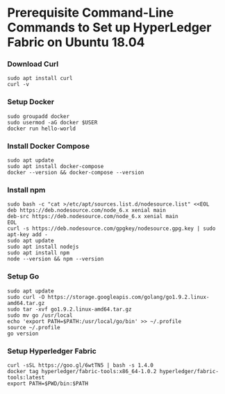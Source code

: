 # Prerequisite Command-Line Commands to Set up HyperLedger Fabric on Ubuntu 18.04


### Download Curl
```
sudo apt install curl
curl -v
```

### Setup Docker 
```
sudo groupadd docker
sudo usermod -aG docker $USER
docker run hello-world
```

### Install Docker Compose
```
sudo apt update
sudo apt install docker-compose
docker --version && docker-compose --version
```

### Install npm 
```
sudo bash -c "cat >/etc/apt/sources.list.d/nodesource.list" <<EOL
deb https://deb.nodesource.com/node_6.x xenial main
deb-src https://deb.nodesource.com/node_6.x xenial main
EOL
curl -s https://deb.nodesource.com/gpgkey/nodesource.gpg.key | sudo apt-key add -
sudo apt update
sudo apt install nodejs
sudo apt install npm
node --version && npm --version
```

### Setup Go
```
sudo apt update
sudo curl -O https://storage.googleapis.com/golang/go1.9.2.linux-amd64.tar.gz
sudo tar -xvf go1.9.2.linux-amd64.tar.gz
sudo mv go /usr/local
echo 'export PATH=$PATH:/usr/local/go/bin' >> ~/.profile
source ~/.profile
go version
```

### Setup Hyperledger Fabric
```
curl -sSL https://goo.gl/6wtTN5 | bash -s 1.4.0
docker tag hyperledger/fabric-tools:x86_64-1.0.2 hyperledger/fabric-tools:latest
export PATH=$PWD/bin:$PATH
```